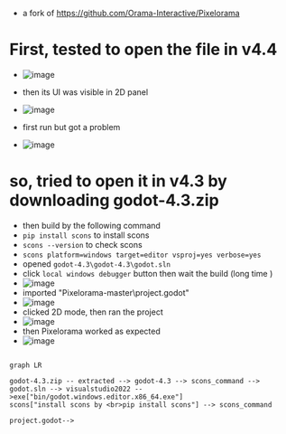 * a fork of https://github.com/Orama-Interactive/Pixelorama

# First, tested to open the file in v4.4
* ![image](https://github.com/user-attachments/assets/11667a46-c6a0-4a63-9f9c-7f40455c049c)

* then its UI was visible in 2D panel
* ![image](https://github.com/user-attachments/assets/baf82b73-e359-41ce-b160-7508fe8cb173)

* first run but got a problem
* ![image](https://github.com/user-attachments/assets/0d00ea8f-f49f-4291-b171-0a78ba13a887)

# so, tried to open it in v4.3 by downloading godot-4.3.zip 
* then build by the following command
* `pip install scons` to install scons 
* `scons --version` to check scons
* `scons platform=windows target=editor vsproj=yes verbose=yes`
* opened `godot-4.3\godot-4.3\godot.sln`
* click `local windows debugger` button then wait the build (long time ) 
* ![image](https://github.com/user-attachments/assets/d4d30e42-8b0d-464f-ae33-bea145d8320f)
* imported "Pixelorama-master\project.godot"
* ![image](https://github.com/user-attachments/assets/3d032459-eeff-4951-a1e6-7c45e4e0e5fa)
* clicked 2D mode, then ran the project
* ![image](https://github.com/user-attachments/assets/0c341163-96c3-4d38-93fb-b22291c7599c)
* then Pixelorama worked as expected
* ![image](https://github.com/user-attachments/assets/e55905eb-58ad-4bd4-8ac6-5b5e3afb8586)





```mermaid

graph LR

godot-4.3.zip -- extracted --> godot-4.3 --> scons_command -->  godot.sln --> visualstudio2022 -->exe["bin/godot.windows.editor.x86_64.exe"]
scons["install scons by <br>pip install scons"] --> scons_command

project.godot-->

```
